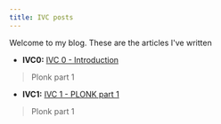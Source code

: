 ```yaml
---
title: IVC posts
---
```


Welcome to my blog. These are the articles I've written

- **IVC0:** [IVC 0 - Introduction](ivc-00_intro)

> Plonk part 1

- **IVC1:** [IVC 1 - PLONK part 1](ivc-01_plonk-part-1)

> Plonk part 1
